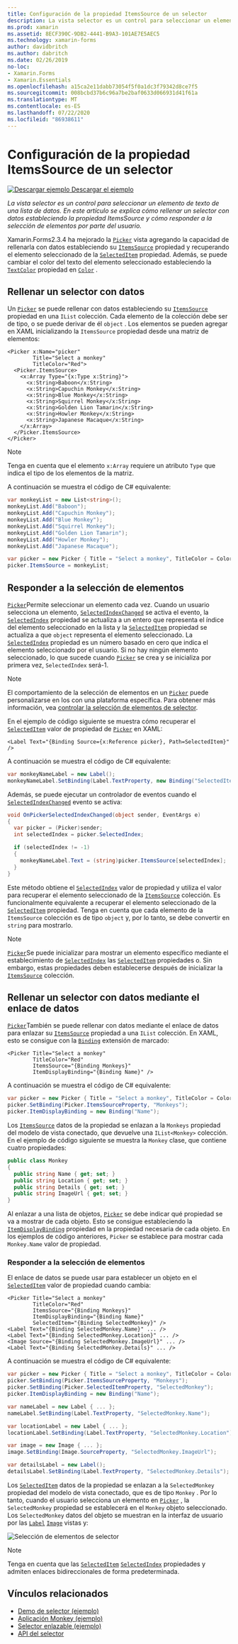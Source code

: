 ```yaml
---
title: Configuración de la propiedad ItemsSource de un selector
description: La vista selector es un control para seleccionar un elemento de texto de una lista de datos. En este artículo se explica cómo rellenar un selector con datos estableciendo la propiedad ItemsSource y cómo responder a la selección de elementos por parte del usuario.
ms.prod: xamarin
ms.assetid: 8ECF390C-9DB2-4441-B9A3-101AE7E5AEC5
ms.technology: xamarin-forms
author: davidbritch
ms.author: dabritch
ms.date: 02/26/2019
no-loc:
- Xamarin.Forms
- Xamarin.Essentials
ms.openlocfilehash: a15ca2e11dabb73054f5f0a1dc3f79342d8ce7f5
ms.sourcegitcommit: 008bcbd37b6c96a7be2baf0633d066931d41f61a
ms.translationtype: MT
ms.contentlocale: es-ES
ms.lasthandoff: 07/22/2020
ms.locfileid: "86938611"
---
```

# <a name="setting-a-pickers-itemssource-property"></a>Configuración de la propiedad ItemsSource de un selector

[![Descargar ejemplo](~/media/shared/download.png) Descargar el ejemplo](https://docs.microsoft.com/samples/xamarin/xamarin-forms-samples/userinterface-monkeyapppicker)

_La vista selector es un control para seleccionar un elemento de texto de una lista de datos. En este artículo se explica cómo rellenar un selector con datos estableciendo la propiedad ItemsSource y cómo responder a la selección de elementos por parte del usuario._

Xamarin.Forms2.3.4 ha mejorado la [`Picker`](xref:Xamarin.Forms.Picker) vista agregando la capacidad de rellenarla con datos estableciendo su [`ItemsSource`](xref:Xamarin.Forms.Picker.ItemsSource) propiedad y recuperando el elemento seleccionado de la [`SelectedItem`](xref:Xamarin.Forms.Picker.SelectedItem) propiedad. Además, se puede cambiar el color del texto del elemento seleccionado estableciendo la [`TextColor`](xref:Xamarin.Forms.Picker.TextColor) propiedad en [`Color`](xref:Xamarin.Forms.Color) .

## <a name="populating-a-picker-with-data"></a>Rellenar un selector con datos

Un [`Picker`](xref:Xamarin.Forms.Picker) se puede rellenar con datos estableciendo su [`ItemsSource`](xref:Xamarin.Forms.Picker.ItemsSource) propiedad en una `IList` colección. Cada elemento de la colección debe ser de tipo, o se puede derivar de él `object` . Los elementos se pueden agregar en XAML inicializando la `ItemsSource` propiedad desde una matriz de elementos:

```xaml
<Picker x:Name="picker"
        Title="Select a monkey"
        TitleColor="Red">
  <Picker.ItemsSource>
    <x:Array Type="{x:Type x:String}">
      <x:String>Baboon</x:String>
      <x:String>Capuchin Monkey</x:String>
      <x:String>Blue Monkey</x:String>
      <x:String>Squirrel Monkey</x:String>
      <x:String>Golden Lion Tamarin</x:String>
      <x:String>Howler Monkey</x:String>
      <x:String>Japanese Macaque</x:String>
    </x:Array>
  </Picker.ItemsSource>
</Picker>
```

> [!NOTE]
> Tenga en cuenta que el elemento `x:Array` requiere un atributo `Type` que indica el tipo de los elementos de la matriz.

A continuación se muestra el código de C# equivalente:

```csharp
var monkeyList = new List<string>();
monkeyList.Add("Baboon");
monkeyList.Add("Capuchin Monkey");
monkeyList.Add("Blue Monkey");
monkeyList.Add("Squirrel Monkey");
monkeyList.Add("Golden Lion Tamarin");
monkeyList.Add("Howler Monkey");
monkeyList.Add("Japanese Macaque");

var picker = new Picker { Title = "Select a monkey", TitleColor = Color.Red };
picker.ItemsSource = monkeyList;
```

## <a name="responding-to-item-selection"></a>Responder a la selección de elementos

[`Picker`](xref:Xamarin.Forms.Picker)Permite seleccionar un elemento cada vez. Cuando un usuario selecciona un elemento, [`SelectedIndexChanged`](xref:Xamarin.Forms.Picker.SelectedIndexChanged) se activa el evento, la [`SelectedIndex`](xref:Xamarin.Forms.Picker.SelectedIndex) propiedad se actualiza a un entero que representa el índice del elemento seleccionado en la lista y la [`SelectedItem`](xref:Xamarin.Forms.Picker.SelectedItem) propiedad se actualiza a que `object` representa el elemento seleccionado. La [`SelectedIndex`](xref:Xamarin.Forms.Picker.SelectedIndex) propiedad es un número basado en cero que indica el elemento seleccionado por el usuario. Si no hay ningún elemento seleccionado, lo que sucede cuando [`Picker`](xref:Xamarin.Forms.Picker) se crea y se inicializa por primera vez, `SelectedIndex` será-1.

> [!NOTE]
> El comportamiento de la selección de elementos en un [`Picker`](xref:Xamarin.Forms.Picker) puede personalizarse en Ios con una plataforma específica. Para obtener más información, vea [controlar la selección de elementos de selector](~/xamarin-forms/platform/ios/picker-selection.md).

En el ejemplo de código siguiente se muestra cómo recuperar el [`SelectedItem`](xref:Xamarin.Forms.Picker.SelectedItem) valor de propiedad de [`Picker`](xref:Xamarin.Forms.Picker) en XAML:

```xaml
<Label Text="{Binding Source={x:Reference picker}, Path=SelectedItem}" />
```

A continuación se muestra el código de C# equivalente:

```csharp
var monkeyNameLabel = new Label();
monkeyNameLabel.SetBinding(Label.TextProperty, new Binding("SelectedItem", source: picker));
```

Además, se puede ejecutar un controlador de eventos cuando el [`SelectedIndexChanged`](xref:Xamarin.Forms.Picker.SelectedIndexChanged) evento se activa:

```csharp
void OnPickerSelectedIndexChanged(object sender, EventArgs e)
{
  var picker = (Picker)sender;
  int selectedIndex = picker.SelectedIndex;

  if (selectedIndex != -1)
  {
    monkeyNameLabel.Text = (string)picker.ItemsSource[selectedIndex];
  }
}
```

Este método obtiene el [`SelectedIndex`](xref:Xamarin.Forms.Picker.SelectedIndex) valor de propiedad y utiliza el valor para recuperar el elemento seleccionado de la [`ItemsSource`](xref:Xamarin.Forms.Picker.ItemsSource) colección. Es funcionalmente equivalente a recuperar el elemento seleccionado de la [`SelectedItem`](xref:Xamarin.Forms.Picker.SelectedItem) propiedad. Tenga en cuenta que cada elemento de la `ItemsSource` colección es de tipo `object` y, por lo tanto, se debe convertir en `string` para mostrarlo.

> [!NOTE]
> [`Picker`](xref:Xamarin.Forms.Picker)Se puede inicializar para mostrar un elemento específico mediante el establecimiento de [`SelectedIndex`](xref:Xamarin.Forms.Picker.SelectedIndex) las [`SelectedItem`](xref:Xamarin.Forms.Picker.SelectedItem) propiedades o. Sin embargo, estas propiedades deben establecerse después de inicializar la [`ItemsSource`](xref:Xamarin.Forms.Picker.ItemsSource) colección.

## <a name="populating-a-picker-with-data-using-data-binding"></a>Rellenar un selector con datos mediante el enlace de datos

[`Picker`](xref:Xamarin.Forms.Picker)También se puede rellenar con datos mediante el enlace de datos para enlazar su [`ItemsSource`](xref:Xamarin.Forms.Picker.ItemsSource) propiedad a una `IList` colección. En XAML, esto se consigue con la [`Binding`](xref:Xamarin.Forms.Xaml.BindingExtension) extensión de marcado:

```xaml
<Picker Title="Select a monkey"
        TitleColor="Red"
        ItemsSource="{Binding Monkeys}"
        ItemDisplayBinding="{Binding Name}" />
```

A continuación se muestra el código de C# equivalente:

```csharp
var picker = new Picker { Title = "Select a monkey", TitleColor = Color.Red };
picker.SetBinding(Picker.ItemsSourceProperty, "Monkeys");
picker.ItemDisplayBinding = new Binding("Name");
```

Los [`ItemsSource`](xref:Xamarin.Forms.Picker.ItemsSource) datos de la propiedad se enlazan a la `Monkeys` propiedad del modelo de vista conectado, que devuelve una `IList<Monkey>` colección. En el ejemplo de código siguiente se muestra la `Monkey` clase, que contiene cuatro propiedades:

```csharp
public class Monkey
{
  public string Name { get; set; }
  public string Location { get; set; }
  public string Details { get; set; }
  public string ImageUrl { get; set; }
}
```

Al enlazar a una lista de objetos, [`Picker`](xref:Xamarin.Forms.Picker) se debe indicar qué propiedad se va a mostrar de cada objeto. Esto se consigue estableciendo la [`ItemDisplayBinding`](xref:Xamarin.Forms.Picker.ItemDisplayBinding) propiedad en la propiedad necesaria de cada objeto. En los ejemplos de código anteriores, `Picker` se establece para mostrar cada `Monkey.Name` valor de propiedad.

### <a name="responding-to-item-selection"></a>Responder a la selección de elementos

El enlace de datos se puede usar para establecer un objeto en el [`SelectedItem`](xref:Xamarin.Forms.Picker.SelectedItem) valor de propiedad cuando cambia:

```xaml
<Picker Title="Select a monkey"
        TitleColor="Red"
        ItemsSource="{Binding Monkeys}"
        ItemDisplayBinding="{Binding Name}"
        SelectedItem="{Binding SelectedMonkey}" />
<Label Text="{Binding SelectedMonkey.Name}" ... />
<Label Text="{Binding SelectedMonkey.Location}" ... />
<Image Source="{Binding SelectedMonkey.ImageUrl}" ... />
<Label Text="{Binding SelectedMonkey.Details}" ... />
```

A continuación se muestra el código de C# equivalente:

```csharp
var picker = new Picker { Title = "Select a monkey", TitleColor = Color.Red };
picker.SetBinding(Picker.ItemsSourceProperty, "Monkeys");
picker.SetBinding(Picker.SelectedItemProperty, "SelectedMonkey");
picker.ItemDisplayBinding = new Binding("Name");

var nameLabel = new Label { ... };
nameLabel.SetBinding(Label.TextProperty, "SelectedMonkey.Name");

var locationLabel = new Label { ... };
locationLabel.SetBinding(Label.TextProperty, "SelectedMonkey.Location");

var image = new Image { ... };
image.SetBinding(Image.SourceProperty, "SelectedMonkey.ImageUrl");

var detailsLabel = new Label();
detailsLabel.SetBinding(Label.TextProperty, "SelectedMonkey.Details");
```

Los [`SelectedItem`](xref:Xamarin.Forms.Picker.SelectedItem) datos de la propiedad se enlazan a la `SelectedMonkey` propiedad del modelo de vista conectado, que es de tipo `Monkey` . Por lo tanto, cuando el usuario selecciona un elemento en [`Picker`](xref:Xamarin.Forms.Picker) , la `SelectedMonkey` propiedad se establecerá en el `Monkey` objeto seleccionado. Los `SelectedMonkey` datos del objeto se muestran en la interfaz de usuario por las [`Label`](xref:Xamarin.Forms.Label) [`Image`](xref:Xamarin.Forms.Image) vistas y:

![Selección de elementos de selector](populating-itemssource-images/monkeys.png)

> [!NOTE]
> Tenga en cuenta que las [`SelectedItem`](xref:Xamarin.Forms.Picker.SelectedItem) [`SelectedIndex`](xref:Xamarin.Forms.Picker.SelectedIndex) propiedades y admiten enlaces bidireccionales de forma predeterminada.

## <a name="related-links"></a>Vínculos relacionados

- [Demo de selector (ejemplo)](https://docs.microsoft.com/samples/xamarin/xamarin-forms-samples/userinterface-pickerdemo)
- [Aplicación Monkey (ejemplo)](https://docs.microsoft.com/samples/xamarin/xamarin-forms-samples/userinterface-monkeyapppicker)
- [Selector enlazable (ejemplo)](https://docs.microsoft.com/samples/xamarin/xamarin-forms-samples/userinterface-bindablepicker)
- [API del selector](xref:Xamarin.Forms.Picker)
